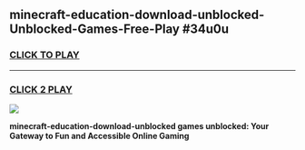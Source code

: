 
## minecraft-education-download-unblocked-Unblocked-Games-Free-Play #34u0u
<h3>
<a href="https://us.freeplayer.one?title=minecraft-education-download-unblocked&ref=9M">CLICK TO PLAY</a></h3>
<hr>

<h3>
<a href="https://us.freeplayer.one?title=minecraft-education-download-unblocked&ref=9M">CLICK 2 PLAY</a>
  
</h3>

<a href="https://us.freeplayer.one?title=minecraft-education-download-unblocked&ref=9M"><img src="https://clearcache.store/games.png"></a>


**minecraft-education-download-unblocked games unblocked: Your Gateway to Fun and Accessible Online Gaming**
